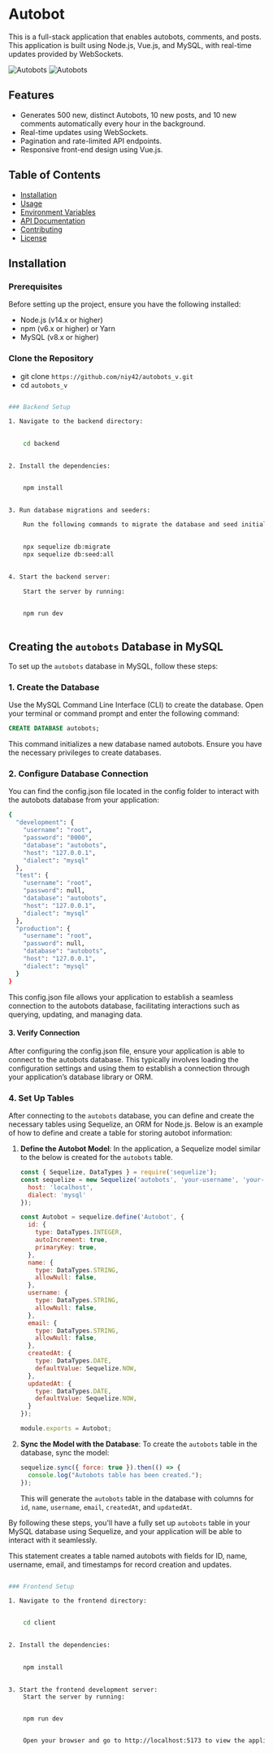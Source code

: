 # Autobot

This is a full-stack application that enables autobots, comments, and posts. This application is built using Node.js, Vue.js, and MySQL, with real-time updates provided by WebSockets.

![Autobots]()
![Autobots]()
## Features

- Generates 500 new, distinct Autobots, 10 new posts, and 10 new comments automatically every hour in the background.
- Real-time updates using WebSockets.
- Pagination and rate-limited API endpoints.
- Responsive front-end design using Vue.js.

## Table of Contents

- [Installation](#installation)
- [Usage](#usage)
- [Environment Variables](#environment-variables)
- [API Documentation](#api-documentation)
- [Contributing](#contributing)
- [License](#license)

## Installation

### Prerequisites

Before setting up the project, ensure you have the following installed:

- Node.js (v14.x or higher)
- npm (v6.x or higher) or Yarn
- MySQL (v8.x or higher)

### Clone the Repository


- git clone `https://github.com/niy42/autobots_v.git` 
- cd `autobots_v`

```bash

### Backend Setup

1. Navigate to the backend directory:

    
    cd backend
    

2. Install the dependencies:


    npm install
   

3. Run database migrations and seeders:

    Run the following commands to migrate the database and seed initial data:

    
    npx sequelize db:migrate
    npx sequelize db:seed:all
 

4. Start the backend server:

    Start the server by running:

   
    npm run dev
 
```
## **Creating the `autobots` Database in MySQL**

To set up the `autobots` database in MySQL, follow these steps:

### 1. Create the Database

Use the MySQL Command Line Interface (CLI) to create the database. Open your terminal or command prompt and enter the following command:

```sql
CREATE DATABASE autobots;
```
This command initializes a new database named autobots. Ensure you have the necessary privileges to create databases.

### 2. Configure Database Connection
You can find the config.json file located in the config folder to interact with the autobots database from your application:

```bash
{
  "development": {
    "username": "root",
    "password": "0000",
    "database": "autobots",
    "host": "127.0.0.1",
    "dialect": "mysql"
  },
  "test": {
    "username": "root",
    "password": null,
    "database": "autobots",
    "host": "127.0.0.1",
    "dialect": "mysql"
  },
  "production": {
    "username": "root",
    "password": null,
    "database": "autobots",
    "host": "127.0.0.1",
    "dialect": "mysql"
  }
}

```
This config.json file allows your application to establish a seamless connection to the autobots database, facilitating interactions such as querying, updating, and managing data.

#### 3. Verify Connection
After configuring the config.json file, ensure your application is able to connect to the autobots database. This typically involves loading the configuration settings and using them to establish a connection through your application’s database library or ORM.

### 4. Set Up Tables

After connecting to the `autobots` database, you can define and create the necessary tables using Sequelize, an ORM for Node.js. Below is an example of how to define and create a table for storing autobot information:

1. **Define the Autobot Model**: In the application, a Sequelize model similar to the below is created for the `autobots` table.

    ```javascript
    const { Sequelize, DataTypes } = require('sequelize');
    const sequelize = new Sequelize('autobots', 'your-username', 'your-password', {
      host: 'localhost',
      dialect: 'mysql'
    });

    const Autobot = sequelize.define('Autobot', {
      id: {
        type: DataTypes.INTEGER,
        autoIncrement: true,
        primaryKey: true,
      },
      name: {
        type: DataTypes.STRING,
        allowNull: false,
      },
      username: {
        type: DataTypes.STRING,
        allowNull: false,
      },
      email: {
        type: DataTypes.STRING,
        allowNull: false,
      },
      createdAt: {
        type: DataTypes.DATE,
        defaultValue: Sequelize.NOW,
      },
      updatedAt: {
        type: DataTypes.DATE,
        defaultValue: Sequelize.NOW,
      }
    });

    module.exports = Autobot;
    ```

2. **Sync the Model with the Database**: To create the `autobots` table in the database, sync the model:

    ```javascript
    sequelize.sync({ force: true }).then(() => {
      console.log("Autobots table has been created.");
    });
    ```

    This will generate the `autobots` table in the database with columns for `id`, `name`, `username`, `email`, `createdAt`, and `updatedAt`.

By following these steps, you'll have a fully set up `autobots` table in your MySQL database using Sequelize, and your application will be able to interact with it seamlessly.

This statement creates a table named autobots with fields for ID, name, username, email, and timestamps for record creation and updates.

```bash

### Frontend Setup

1. Navigate to the frontend directory:


    cd client
    

2. Install the dependencies:

    
    npm install
    

3. Start the frontend development server:
    Start the server by running:


    npm run dev


    Open your browser and go to http://localhost:5173 to view the application.
    
```
